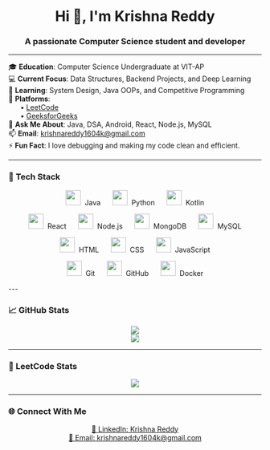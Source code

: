 <h1 align="center">Hi 👋, I'm Krishna Reddy</h1>
<h3 align="center">A passionate Computer Science student and developer</h3>

---

🎓 **Education**: Computer Science Undergraduate at VIT-AP  
💻 **Current Focus**: Data Structures, Backend Projects, and Deep Learning  
📘 **Learning**: System Design, Java OOPs, and Competitive Programming  
🧠 **Platforms**:  
&nbsp;&nbsp;&nbsp;&nbsp;&nbsp;&nbsp;• [LeetCode](https://leetcode.com/u/krishnareddy_22bce20126/)  
&nbsp;&nbsp;&nbsp;&nbsp;&nbsp;&nbsp;• [GeeksforGeeks](https://www.geeksforgeeks.org/user/krishnareddy_22bce20126/)  
💬 **Ask Me About**: Java, DSA, Android, React, Node.js, MySQL  
📫 **Email**: krishnareddy1604k@gmail.com  
⚡ **Fun Fact**: I love debugging and making my code clean and efficient.

---

### 🧰 Tech Stack

<p align="center">
  <img src="https://skillicons.dev/icons?i=java" height="30" />&nbsp;&nbsp;Java
  &nbsp;&nbsp;&nbsp;&nbsp;
  <img src="https://skillicons.dev/icons?i=python" height="30" />&nbsp;&nbsp;Python
  &nbsp;&nbsp;&nbsp;&nbsp;
  <img src="https://skillicons.dev/icons?i=kotlin" height="30" />&nbsp;&nbsp;Kotlin
</p>

<p align="center">
  <img src="https://skillicons.dev/icons?i=react" height="30" />&nbsp;&nbsp;React
  &nbsp;&nbsp;&nbsp;&nbsp;
  <img src="https://skillicons.dev/icons?i=nodejs" height="30" />&nbsp;&nbsp;Node.js
  &nbsp;&nbsp;&nbsp;&nbsp;
  <img src="https://skillicons.dev/icons?i=mongodb" height="30" />&nbsp;&nbsp;MongoDB
  &nbsp;&nbsp;&nbsp;&nbsp;
  <img src="https://skillicons.dev/icons?i=mysql" height="30" />&nbsp;&nbsp;MySQL
</p>

<p align="center">
  <img src="https://skillicons.dev/icons?i=html" height="30" />&nbsp;&nbsp;HTML
  &nbsp;&nbsp;&nbsp;&nbsp;
  <img src="https://skillicons.dev/icons?i=css" height="30" />&nbsp;&nbsp;CSS
  &nbsp;&nbsp;&nbsp;&nbsp;
  <img src="https://skillicons.dev/icons?i=js" height="30" />&nbsp;&nbsp;JavaScript
</p>

<p align="center">
  <img src="https://skillicons.dev/icons?i=git" height="30" />&nbsp;&nbsp;Git
  &nbsp;&nbsp;&nbsp;&nbsp;
  <img src="https://skillicons.dev/icons?i=github" height="30" />&nbsp;&nbsp;GitHub
  &nbsp;&nbsp;&nbsp;&nbsp;
  <img src="https://skillicons.dev/icons?i=docker" height="30" />&nbsp;&nbsp;Docker
</p>
---

### 📈 GitHub Stats

<p align="center">
  <img src="https://github-readme-stats.vercel.app/api?username=krishnareddy756&show_icons=true&theme=github_dark&hide_title=true" />
  <br/>
  <img src="https://github-readme-streak-stats.herokuapp.com/?user=krishnareddy756&theme=github-dark" />
</p>

---

### 🏅 LeetCode Stats

<p align="center">
  <a href="https://leetcode.com/u/krishnareddy_22bce20126/" target="_blank">
    <img src="https://leetcode.card.workers.dev/krishnareddy_22bce20126?theme=dark" />
  </a>
</p>

---

### 🌐 Connect With Me

<p align="center">
  <a href="https://www.linkedin.com/in/krishna-reddy-ab8017275/">
    🔗 LinkedIn: Krishna Reddy
  </a>
  <br/>
  <a href="mailto:krishnareddy1604k@gmail.com">
    📧 Email: krishnareddy1604k@gmail.com
  </a>
</p>
